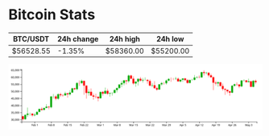 # Bitcoin Stats

BTC/USDT|24h change|24h high|24h low|
|---|---|---|---|
|$56528.55|-1.35%|$58360.00|$55200.00|

<img src="./chart.svg">
